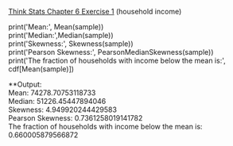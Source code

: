 [Think Stats Chapter 6 Exercise 1](http://greenteapress.com/thinkstats2/html/thinkstats2007.html#toc60) (household income)

print('Mean:', Mean(sample))  
print('Median:',Median(sample))  
print('Skewness:', Skewness(sample))  
print('Pearson Skewness:', PearsonMedianSkewness(sample))  
print('The fraction of households with income below the mean is:', cdf[Mean(sample)])

**Output:  
Mean: 74278.70753118733  
Median: 51226.45447894046  
Skewness: 4.949920244429583  
Pearson Skewness: 0.7361258019141782  
The fraction of households with income below the mean is: 0.660005879566872  
